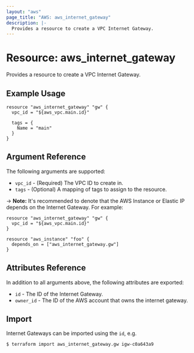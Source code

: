 ```yaml
---
layout: "aws"
page_title: "AWS: aws_internet_gateway"
description: |-
  Provides a resource to create a VPC Internet Gateway.
---
```


# Resource: aws_internet_gateway

Provides a resource to create a VPC Internet Gateway.

## Example Usage

```hcl
resource "aws_internet_gateway" "gw" {
  vpc_id = "${aws_vpc.main.id}"

  tags = {
    Name = "main"
  }
}
```

## Argument Reference

The following arguments are supported:

* `vpc_id` - (Required) The VPC ID to create in.
* `tags` - (Optional) A mapping of tags to assign to the resource.

-> **Note:** It's recommended to denote that the AWS Instance or Elastic IP depends on the Internet Gateway. For example:


    resource "aws_internet_gateway" "gw" {
      vpc_id = "${aws_vpc.main.id}"
    }

    resource "aws_instance" "foo" {
      depends_on = ["aws_internet_gateway.gw"]
    }


## Attributes Reference

In addition to all arguments above, the following attributes are exported:

* `id` - The ID of the Internet Gateway.
* `owner_id` - The ID of the AWS account that owns the internet gateway.


## Import

Internet Gateways can be imported using the `id`, e.g.

```
$ terraform import aws_internet_gateway.gw igw-c0a643a9
```
